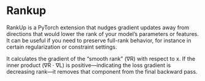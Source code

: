 # Rankup

RankUp is a PyTorch extension that nudges gradient updates away from directions that would lower the rank of your model’s parameters or features. It can be useful if you need to preserve full-rank behavior, for instance in certain regularization or constraint settings.

It calculates the gradient of the “smooth rank” (∇R) with respect to x.
If the inner product (∇R ⋅ ∇L) is positive—indicating the loss gradient is decreasing rank—it removes that component from the final backward pass.
